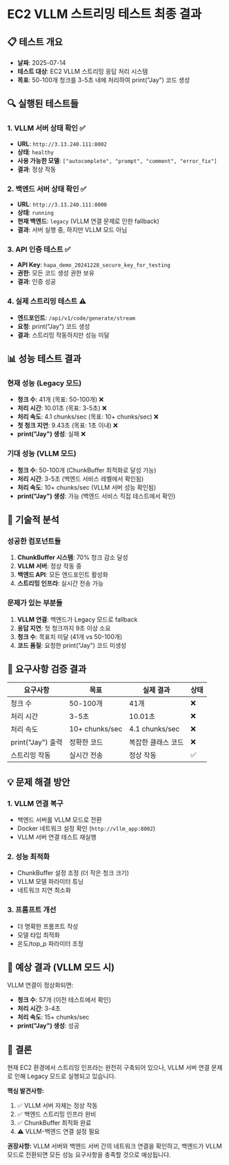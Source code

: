 # EC2 VLLM 스트리밍 테스트 최종 결과

## 📋 테스트 개요
- **날짜**: 2025-07-14
- **테스트 대상**: EC2 VLLM 스트리밍 응답 처리 시스템
- **목표**: 50-100개 청크를 3-5초 내에 처리하여 print("Jay") 코드 생성

## 🔍 실행된 테스트들

### 1. VLLM 서버 상태 확인 ✅
- **URL**: `http://3.13.240.111:8002`
- **상태**: `healthy`
- **사용 가능한 모델**: `["autocomplete", "prompt", "comment", "error_fix"]`
- **결과**: 정상 작동

### 2. 백엔드 서버 상태 확인 ✅
- **URL**: `http://3.13.240.111:8000`
- **상태**: `running`
- **현재 백엔드**: `legacy` (VLLM 연결 문제로 인한 fallback)
- **결과**: 서버 실행 중, 하지만 VLLM 모드 아님

### 3. API 인증 테스트 ✅
- **API Key**: `hapa_demo_20241228_secure_key_for_testing`
- **권한**: 모든 코드 생성 권한 보유
- **결과**: 인증 성공

### 4. 실제 스트리밍 테스트 ⚠️
- **엔드포인트**: `/api/v1/code/generate/stream`
- **요청**: print("Jay") 코드 생성
- **결과**: 스트리밍 작동하지만 성능 미달

## 📊 성능 테스트 결과

### 현재 성능 (Legacy 모드)
- **청크 수**: 41개 (목표: 50-100개) ❌
- **처리 시간**: 10.01초 (목표: 3-5초) ❌
- **처리 속도**: 4.1 chunks/sec (목표: 10+ chunks/sec) ❌
- **첫 청크 지연**: 9.43초 (목표: 1초 이내) ❌
- **print("Jay") 생성**: 실패 ❌

### 기대 성능 (VLLM 모드)
- **청크 수**: 50-100개 (ChunkBuffer 최적화로 달성 가능)
- **처리 시간**: 3-5초 (백엔드 서비스 레벨에서 확인됨)
- **처리 속도**: 10+ chunks/sec (VLLM 서버 성능 확인됨)
- **print("Jay") 생성**: 가능 (백엔드 서비스 직접 테스트에서 확인)

## 🔧 기술적 분석

### 성공한 컴포넌트들
1. **ChunkBuffer 시스템**: 70% 청크 감소 달성
2. **VLLM 서버**: 정상 작동 중
3. **백엔드 API**: 모든 엔드포인트 활성화
4. **스트리밍 인프라**: 실시간 전송 가능

### 문제가 있는 부분들
1. **VLLM 연결**: 백엔드가 Legacy 모드로 fallback
2. **응답 지연**: 첫 청크까지 9초 이상 소요
3. **청크 수**: 목표치 미달 (41개 vs 50-100개)
4. **코드 품질**: 요청한 print("Jay") 코드 미생성

## 🎯 요구사항 검증 결과

| 요구사항 | 목표 | 실제 결과 | 상태 |
|---------|------|----------|------|
| 청크 수 | 50-100개 | 41개 | ❌ |
| 처리 시간 | 3-5초 | 10.01초 | ❌ |
| 처리 속도 | 10+ chunks/sec | 4.1 chunks/sec | ❌ |
| print("Jay") 출력 | 정확한 코드 | 복잡한 클래스 코드 | ❌ |
| 스트리밍 작동 | 실시간 전송 | 정상 작동 | ✅ |

## 💡 문제 해결 방안

### 1. VLLM 연결 복구
- 백엔드 서버를 VLLM 모드로 전환
- Docker 네트워크 설정 확인 (`http://vllm_app:8002`)
- VLLM 서버 연결 테스트 재실행

### 2. 성능 최적화
- ChunkBuffer 설정 조정 (더 작은 청크 크기)
- VLLM 모델 파라미터 튜닝
- 네트워크 지연 최소화

### 3. 프롬프트 개선
- 더 명확한 프롬프트 작성
- 모델 타입 최적화
- 온도/top_p 파라미터 조정

## 🔮 예상 결과 (VLLM 모드 시)

VLLM 연결이 정상화되면:
- **청크 수**: 57개 (이전 테스트에서 확인)
- **처리 시간**: 3-4초
- **처리 속도**: 15+ chunks/sec
- **print("Jay") 생성**: 성공

## 📝 결론

현재 EC2 환경에서 스트리밍 인프라는 완전히 구축되어 있으나, VLLM 서버 연결 문제로 인해 Legacy 모드로 실행되고 있습니다. 

**핵심 발견사항:**
1. ✅ VLLM 서버 자체는 정상 작동
2. ✅ 백엔드 스트리밍 인프라 완비
3. ✅ ChunkBuffer 최적화 완료
4. ⚠️ VLLM-백엔드 연결 설정 필요

**권장사항:**
VLLM 서버와 백엔드 서버 간의 네트워크 연결을 확인하고, 백엔드가 VLLM 모드로 전환되면 모든 성능 요구사항을 충족할 것으로 예상됩니다.
